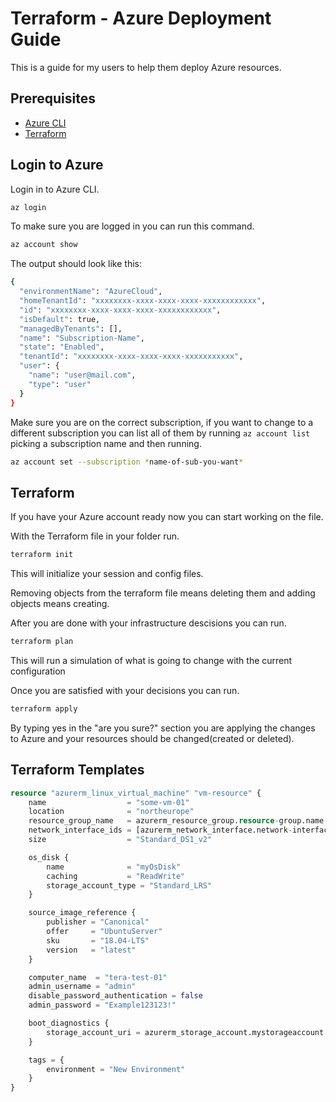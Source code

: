 # Terraform - Azure Deployment Guide

This is a guide for my users to help them deploy Azure resources.


## Prerequisites

- [Azure CLI](https://docs.microsoft.com/en-us/cli/azure/install-azure-cli?view=azure-cli-latest)
- [Terraform](https://learn.hashicorp.com/terraform/getting-started/install)



## Login to Azure



Login in to Azure CLI.

```bash
az login
```

To make sure you are logged in you can run this command.

```bash
az account show
```

The output should look like this:
```bash
{
  "environmentName": "AzureCloud",
  "homeTenantId": "xxxxxxxx-xxxx-xxxx-xxxx-xxxxxxxxxxxx",
  "id": "xxxxxxxx-xxxx-xxxx-xxxx-xxxxxxxxxxxx",
  "isDefault": true,
  "managedByTenants": [],
  "name": "Subscription-Name",
  "state": "Enabled",
  "tenantId": "xxxxxxxx-xxxx-xxxx-xxxx-xxxxxxxxxxx",
  "user": {
    "name": "user@mail.com",
    "type": "user"
  }
}
```

Make sure you are on the correct subscription, if you want to change to a different subscription you can list all of them by running `az account list` picking a subscription name and then running.
```bash
az account set --subscription *name-of-sub-you-want*
```


## Terraform

If you have your Azure account ready now you can start working on the file.

With the Terraform file in your folder run.

```bash
terraform init
```
This will initialize your session and config files.

Removing objects from the terraform file means deleting them and adding objects means creating.

After you are done with your infrastructure descisions you can run.

```bash
terraform plan
```
This will run a simulation of what is going to change with the current configuration


Once you are satisfied with your decisions you can run.
```bash
terraform apply
```
By typing yes in the "are you sure?" section you are applying the changes to Azure and your resources should be changed(created or deleted).

## Terraform Templates

```terraform
resource "azurerm_linux_virtual_machine" "vm-resource" {
    name                  = "some-vm-01"
    location              = "northeurope"
    resource_group_name   = azurerm_resource_group.resource-group.name
    network_interface_ids = [azurerm_network_interface.network-interface.id]
    size                  = "Standard_DS1_v2"

    os_disk {
        name              = "myOsDisk"
        caching           = "ReadWrite"
        storage_account_type = "Standard_LRS"
    }

    source_image_reference {
        publisher = "Canonical"
        offer     = "UbuntuServer"
        sku       = "18.04-LTS"
        version   = "latest"
    }

    computer_name  = "tera-test-01"
    admin_username = "admin"
    disable_password_authentication = false
    admin_password = "Example123123!"

    boot_diagnostics {
        storage_account_uri = azurerm_storage_account.mystorageaccount.primary_blob_endpoint
    }

    tags = {
        environment = "New Environment"
    }
}
```


